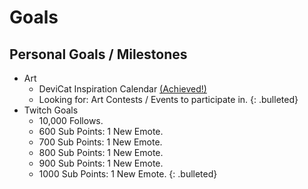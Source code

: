 # Goals

## Personal Goals / Milestones

* Art
  - DeviCat Inspiration Calendar [(Achieved!)](https://www.redbubble.com/people/devicatoutlet/calendars/29043609-devicat-inspiration-calendar?asc=u&p=calendar)
  - Looking for: Art Contests / Events to participate in.
  {: .bulleted}
* Twitch Goals
  - 10,000 Follows.
  - 600 Sub Points: 1 New Emote.
  - 700 Sub Points: 1 New Emote.
  - 800 Sub Points: 1 New Emote.
  - 900 Sub Points: 1 New Emote.
  - 1000 Sub Points: 1 New Emote.
  {: .bulleted}
